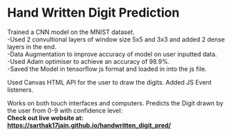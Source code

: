 # Hand Written Digit Prediction
Trained a CNN model on the MNIST dataset. <br>
-Used 2 convultional layers of window size 5x5 and 3x3 and added 2 dense layers in the end.<br>
-Data Augmentation to improve accuracy of model on user inputted data.<br>
-Used Adam optimiser to achieve an accuracy of 98.9%.<br>
-Saved the Model in tensorflow js format and loaded in into the js file.

Used Canvas HTML API for the user to draw the digits.
Added JS Event listeners. 

Works on both touch interfaces and computers. 
Predicts the Digit drawn by the user from 0-9 with confidence level:<br>
**Check out live website at: https://sarthak17jain.github.io/handwritten_digit_pred/**

